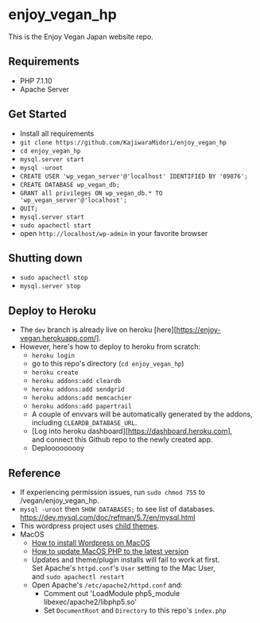 # enjoy_vegan_hp
This is the Enjoy Vegan Japan website repo.

## Requirements
- PHP 7.1.10
- Apache Server

## Get Started
- Install all requirements
- `git clone https://github.com/KajiwaraMidori/enjoy_vegan_hp`
- `cd enjoy_vegan_hp`
- `mysql.server start`
- `mysql -uroot`
- `CREATE USER 'wp_vegan_server'@'localhost' IDENTIFIED BY '09876';`
- `CREATE DATABASE wp_vegan_db;`
- `GRANT all privileges ON wp_vegan_db.* TO 'wp_vegan_server'@'localhost';`
- `QUIT;`
- `mysql.server start`
- `sudo apachectl start`
- open `http://localhost/wp-admin` in your favorite browser

## Shutting down
- `sudo apachectl stop`
- `mysql.server stop`

## Deploy to Heroku
- The `dev` branch is already live on heroku [here][https://enjoy-vegan.herokuapp.com/].
- However, here's how to deploy to heroku from scratch:
  - `heroku login`
  - go to this repo's directory (`cd enjoy_vegan_hp`)
  - `heroku create`
  - `heroku addons:add cleardb`
  - `heroku addons:add sendgrid`
  - `heroku addons:add memcachier`
  - `heroku addons:add papertrail`
  - A couple of envvars will be automatically generated by the addons,  
    including `CLEARDB_DATABASE_URL`.
  - [Log into heroku dashboard][https://dashboard.heroku.com],  
    and connect this Github repo to the newly created app.
  - Deplooooooooy

## Reference
- If experiencing permission issues, run `sudo chmod 755` to /vegan/enjoy_vegan_hp.
- `mysql -uroot` then `SHOW DATABASES;` to see list of databases.  
  https://dev.mysql.com/doc/refman/5.7/en/mysql.html
- This wordpress project uses [child themes](https://codex.wordpress.org/Child_Themes).
- MacOS
  - [How to install Wordpress on MacOS](https://qiita.com/purio/items/416a6762583c087ece61)    
  - [How to update MacOS PHP to the latest version](https://php-osx.liip.ch/)
  - Updates and theme/plugin installs will fail to work at first.  
    Set Apache's `httpd.conf`'s `User` setting to the Mac User,  
    and `sudo apachectl restart`
  - Open Apache's `/etc/apache2/httpd.conf` and:
    - Comment out 'LoadModule php5_module libexec/apache2/libphp5.so'
    - Set `DocumentRoot` and `Directory` to this repo's `index.php`
